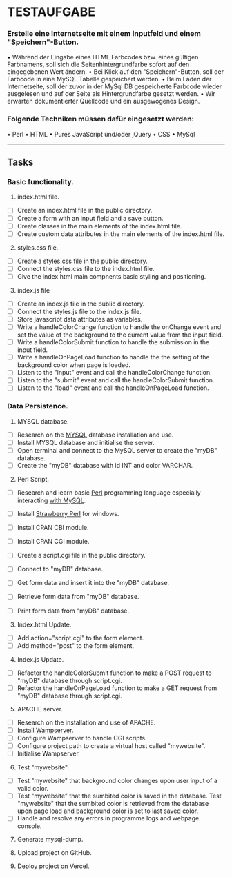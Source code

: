 # TESTAUFGABE

### Erstelle eine Internetseite mit einem Inputfeld und einem "Speichern"-Button.

• Während der Eingabe eines HTML Farbcodes bzw. eines gültigen Farbnamens, soll sich die Seitenhintergrundfarbe sofort auf den eingegebenen Wert ändern.
• Bei Klick auf den "Speichern"-Button, soll der Farbcode in eine MySQL Tabelle gespeichert werden.
• Beim Laden der Internetseite, soll der zuvor in der MySql DB gespeicherte Farbcode wieder ausgelesen und auf der Seite als Hintergrundfarbe gesetzt werden.
• Wir erwarten dokumentierter Quellcode und ein ausgewogenes Design.

### Folgende Techniken müssen dafür eingesetzt werden:

• Perl
• HTML
• Pures JavaScript und/oder jQuery
• CSS
• MySql

---

## Tasks

### Basic functionality.

1. index.html file.

- [ ] Create an index.html file in the public directory.
- [ ] Create a form with an input field and a save button.
- [ ] Create classes in the main elements of the index.html file.
- [ ] Create custom data attributes in the main elements of the index.html file.

2. styles.css file.

- [ ] Create a styles.css file in the public directory.
- [ ] Connect the styles.css file to the index.html file.
- [ ] Give the index.html main compnents basic styling and positioning.

3. index.js file

- [ ] Create an index.js file in the public directory.
- [ ] Connect the styles.js file to the index.js file.
- [ ] Store javascript data attributes as variables.
- [ ] Write a handleColorChange function to handle the onChange event and set the value of the background to the current value from the input field.
- [ ] Write a handleColorSubmit function to handle the submission in the input field.
- [ ] Write a handleOnPageLoad function to handle the the setting of the background color when page is loaded.
- [ ] Listen to the "input" event and call the handleColorChange function.
- [ ] Listen to the "submit" event and call the handleColorSubmit function.
- [ ] Listen to the "load" event and call the handleOnPageLoad function.

### Data Persistence.

1. MYSQL database.

- [ ] Research on the [MYSQL](https://www.mysql.com/) database installation and use.
- [ ] Install MYSQL database and initialise the server.
- [ ] Open terminal and connect to the MySQL server to create the "myDB" database.
- [ ] Create the "myDB" database with id INT and color VARCHAR.

2. Perl Script.

- [ ] Research and learn basic [Perl](https://www.educative.io/courses/learn-perl-from-scratch) programming language especially interacting [with MySQL](https://www.mysqltutorial.org/perl-mysql/).

- [ ] Install [Strawberry Perl](https://strawberryperl.com/) for windows.
- [ ] Install CPAN CBI module.
- [ ] Install CPAN CGI module.
- [ ] Create a script.cgi file in the public directory.
- [ ] Connect to "myDB" database.
- [ ] Get form data and insert it into the "myDB" database.
- [ ] Retrieve form data from "myDB" database.
- [ ] Print form data from "myDB" database.

3. Index.html Update.

- [ ] Add action="script.cgi" to the form element.
- [ ] Add method="post" to the form element.

4. Index.js Update.

- [ ] Refactor the handleColorSubmit function to make a POST request to "myDB" database through script.cgi.
- [ ] Refactor the handleOnPageLoad function to make a GET request from "myDB" database through script.cgi.

5. APACHE server.

- [ ] Research on the installation and use of APACHE.
- [ ] Install [Wampserver](https://sourceforge.net/projects/wampserver/).
- [ ] Configure Wampserver to handle CGI scripts.
- [ ] Configure project path to create a virtual host called "mywebsite".
- [ ] Initialise Wampserver.

6. Test "mywebsite".

- [ ] Test "mywebsite" that background color changes upon user input of a valid color.
- [ ] Test "mywebsite" that the sumbited color is saved in the database.
      Test "mywebsite" that the sumbited color is retrieved from the database upon page load and background color is set to last saved color.
- [ ] Handle and resolve any errors in programme logs and webpage console.

7. Generate mysql-dump.

8. Upload project on GitHub.

9. Deploy project on Vercel.

